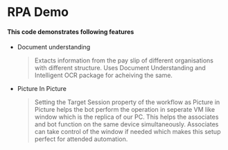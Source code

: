 # RPA Demo
#### This code demonstrates following features

- Document understanding
    > Extacts information from the pay slip of different organisations with different structure.
    > Uses Document Understanding and Intelligent OCR package for acheiving the same.
- Picture In Picture
    > Setting the Target Session property of the workflow as Picture in Picture helps the bot perform the operation in seperate VM like window which is the replica of our PC. This helps the associates and bot function on the same device simultaneously. 
    > Associates can take control of the window if needed which makes this setup perfect for attended automation.
